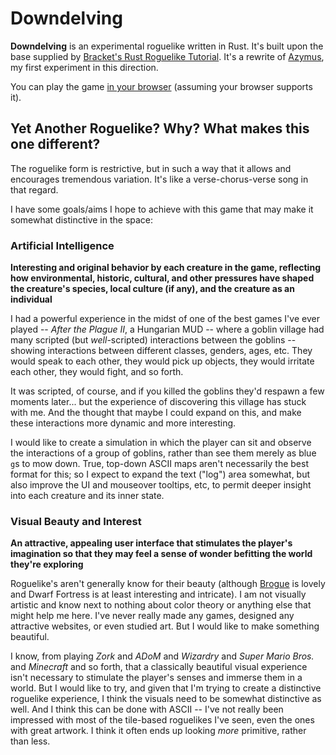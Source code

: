 # Downdelving
**Downdelving** is an experimental roguelike written in Rust.  It's built upon the base supplied by [Bracket's Rust Roguelike Tutorial](https://github.com/amethyst/rustrogueliketutorial).  It's a rewrite of [Azymus](https://github.com/ndouglas/azymus), my first experiment in this direction.

You can play the game [in your browser](https://ndouglas.github.io/downdelving/) (assuming your browser supports it).

## Yet Another Roguelike?  Why?  What makes this one different?

The roguelike form is restrictive, but in such a way that it allows and encourages tremendous variation.  It's like a verse-chorus-verse song in that regard.

I have some goals/aims I hope to achieve with this game that may make it somewhat distinctive in the space:

### Artificial Intelligence

**Interesting and original behavior by each creature in the game, reflecting how environmental, historic, cultural, and other pressures have shaped the creature's species, local culture (if any), and the creature as an individual**

I had a powerful experience in the midst of one of the best games I've ever played -- _After the Plague II_, a Hungarian MUD -- where a goblin village had many scripted (but _well_-scripted) interactions between the goblins -- showing interactions between different classes, genders, ages, etc.  They would speak to each other, they would pick up objects, they would irritate each other, they would fight, and so forth.

It was scripted, of course, and if you killed the goblins they'd respawn a few moments later... but the experience of discovering this village has stuck with me.  And the thought that maybe I could expand on this, and make these interactions more dynamic and more interesting.

I would like to create a simulation in which the player can sit and observe the interactions of a group of goblins, rather than see them merely as blue `g`s to mow down.  True, top-down ASCII maps aren't necessarily the best format for this; so I expect to expand the text ("log") area somewhat, but also improve the UI and mouseover tooltips, etc, to permit deeper insight into each creature and its inner state.

### Visual Beauty and Interest

**An attractive, appealing user interface that stimulates the player's imagination so that they may feel a sense of wonder befitting the world they're exploring**

Roguelike's aren't generally know for their beauty (although [Brogue](https://sites.google.com/site/broguegame/) is lovely and Dwarf Fortress is at least interesting and intricate).  I am not visually artistic and know next to nothing about color theory or anything else that might help me here.  I've never really made any games, designed any attractive websites, or even studied art.  But I would like to make something beautiful.

I know, from playing _Zork_ and _ADoM_ and _Wizardry_ and _Super Mario Bros._ and _Minecraft_ and so forth, that a classically beautiful visual experience isn't necessary to stimulate the player's senses and immerse them in a world.  But I would like to try, and given that I'm trying to create a distinctive roguelike experience, I think the visuals need to be somewhat distinctive as well.  And I think this can be done with ASCII -- I've not really been impressed with most of the tile-based roguelikes I've seen, even the ones with great artwork.  I think it often ends up looking _more_ primitive, rather than less.

